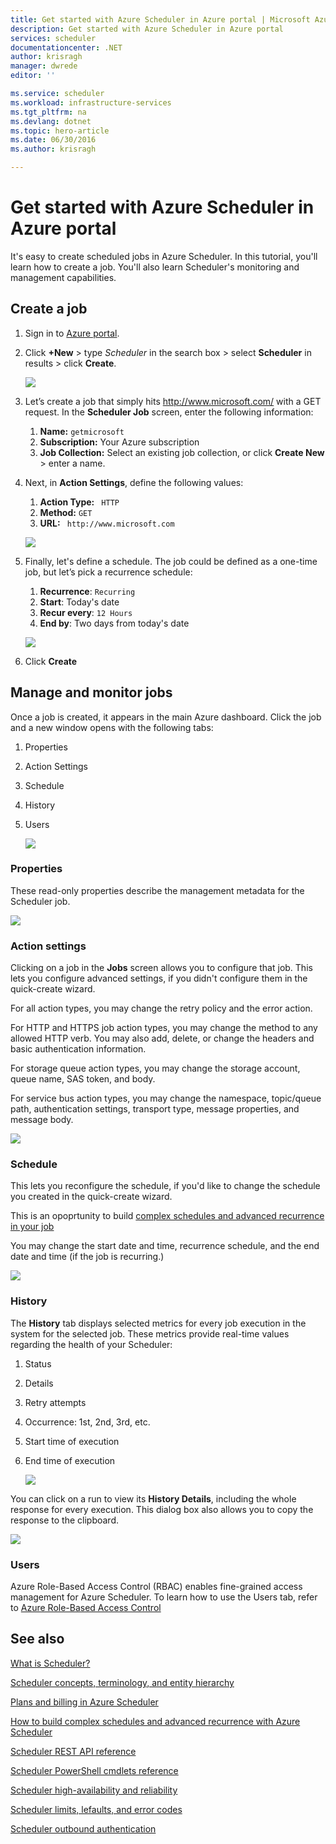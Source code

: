```yaml
---
title: Get started with Azure Scheduler in Azure portal | Microsoft Azure
description: Get started with Azure Scheduler in Azure portal
services: scheduler
documentationcenter: .NET
author: krisragh
manager: dwrede
editor: ''

ms.service: scheduler
ms.workload: infrastructure-services
ms.tgt_pltfrm: na
ms.devlang: dotnet
ms.topic: hero-article
ms.date: 06/30/2016
ms.author: krisragh

---
```

# Get started with Azure Scheduler in Azure portal
It's easy to create scheduled jobs in Azure Scheduler. In this tutorial, you'll learn how to create a job. You'll also learn Scheduler's monitoring and management capabilities.

## Create a job
1. Sign in to [Azure portal](https://portal.azure.com/).  
2. Click **+New** > type *Scheduler* in the search box >  select **Scheduler** in results > click **Create**.
   
   ![](./media/scheduler-get-started-portal/scheduler-v2-portal-marketplace-create.png)
3. Let’s create a job that simply hits http://www.microsoft.com/ with a GET request. In the **Scheduler Job** screen, enter the following information:
   
   1. **Name:** `getmicrosoft`  
   2. **Subscription:** Your Azure subscription   
   3. **Job Collection:** Select an existing job collection, or click **Create New** > enter a name.
4. Next, in **Action Settings**, define the following values:
   
   1. **Action Type:** ` HTTP`  
   2. **Method:** `GET`  
   3. **URL:** ` http://www.microsoft.com`  
   
   ![](./media/scheduler-get-started-portal/scheduler-v2-portal-action-settings.png)
5. Finally, let's define a schedule. The job could be defined as a one-time job, but let’s pick a recurrence schedule:
   
   1. **Recurrence**: `Recurring`
   2. **Start**: Today's date
   3. **Recur every**: `12 Hours`
   4. **End by**: Two days from today's date  
   
   ![](./media/scheduler-get-started-portal/scheduler-v2-portal-recurrence-schedule.png)
6. Click **Create**

## Manage and monitor jobs
Once a job is created, it appears in the main Azure dashboard. Click the job and a new window opens with the following tabs:

1. Properties  
2. Action Settings  
3. Schedule  
4. History
5. Users
   
   ![](./media/scheduler-get-started-portal/scheduler-v2-portal-job-overview-1.png)

### Properties
These read-only properties describe the management metadata for the Scheduler job.

   ![](./media/scheduler-get-started-portal/scheduler-v2-portal-job-properties.png)

### Action settings
Clicking on a job in the **Jobs** screen allows you to configure that job. This lets you configure advanced settings, if you didn't configure them in the quick-create wizard.

For all action types, you may change the retry policy and the error action.

For HTTP and HTTPS job action types, you may change the method to any allowed HTTP verb. You may also add, delete, or change the headers and basic authentication information.

For storage queue action types, you may change the storage account, queue name, SAS token, and body.

For service bus action types, you may change the namespace, topic/queue path, authentication settings, transport type, message properties, and message body.

   ![](./media/scheduler-get-started-portal/scheduler-v2-portal-job-action-settings.png)

### Schedule
This lets you reconfigure the schedule, if you'd like to change the schedule you created in the quick-create wizard.

This is an opoprtunity to build [complex schedules and advanced recurrence in your job](scheduler-advanced-complexity.md)

You may change the start date and time, recurrence schedule, and the end date and time (if the job is recurring.)

   ![](./media/scheduler-get-started-portal/scheduler-v2-portal-job-schedule.png)

### History
The **History** tab displays selected metrics for every job execution in the system for the selected job. These metrics provide real-time values regarding the health of your Scheduler:

1. Status  
2. Details  
3. Retry attempts
4. Occurrence: 1st, 2nd, 3rd, etc.
5. Start time of execution  
6. End time of execution
   
   ![](./media/scheduler-get-started-portal/scheduler-v2-portal-job-history.png)

You can click on a run to view its **History Details**, including the whole response for every execution. This dialog box also allows you to copy the response to the clipboard.

   ![](./media/scheduler-get-started-portal/scheduler-v2-portal-job-history-details.png)

### Users
Azure Role-Based Access Control (RBAC) enables fine-grained access management for Azure Scheduler. To learn how to use the Users tab, refer to [Azure Role-Based Access Control](../active-directory/role-based-access-control-configure.md)

## See also
 [What is Scheduler?](scheduler-intro.md)

 [Scheduler concepts, terminology, and entity hierarchy](scheduler-concepts-terms.md)

 [Plans and billing in Azure Scheduler](scheduler-plans-billing.md)

 [How to build complex schedules and advanced recurrence with Azure Scheduler](scheduler-advanced-complexity.md)

 [Scheduler REST API reference](https://msdn.microsoft.com/library/mt629143)

 [Scheduler PowerShell cmdlets reference](scheduler-powershell-reference.md)

 [Scheduler high-availability and reliability](scheduler-high-availability-reliability.md)

 [Scheduler limits, lefaults, and error codes](scheduler-limits-defaults-errors.md)

 [Scheduler outbound authentication](scheduler-outbound-authentication.md)

[marketplace-create]: ./media/scheduler-get-started-portal/scheduler-v2-portal-marketplace-create.png
[action-settings]: ./media/scheduler-get-started-portal/scheduler-v2-portal-action-settings.png
[recurrence-schedule]: ./media/scheduler-get-started-portal/scheduler-v2-portal-recurrence-schedule.png
[job-properties]: ./media/scheduler-get-started-portal/scheduler-v2-portal-job-properties.png
[job-overview]: ./media/scheduler-get-started-portal/scheduler-v2-portal-job-overview-1.png
[job-action-settings]: ./media/scheduler-get-started-portal/scheduler-v2-portal-job-action-settings.png
[job-schedule]: ./media/scheduler-get-started-portal/scheduler-v2-portal-job-schedule.png
[job-history]: ./media/scheduler-get-started-portal/scheduler-v2-portal-job-history.png
[job-history-details]: ./media/scheduler-get-started-portal/scheduler-v2-portal-job-history-details.png


[1]: ./media/scheduler-get-started-portal/scheduler-get-started-portal001.png
[2]: ./media/scheduler-get-started-portal/scheduler-get-started-portal002.png
[3]: ./media/scheduler-get-started-portal/scheduler-get-started-portal003.png
[4]: ./media/scheduler-get-started-portal/scheduler-get-started-portal004.png
[5]: ./media/scheduler-get-started-portal/scheduler-get-started-portal005.png
[6]: ./media/scheduler-get-started-portal/scheduler-get-started-portal006.png
[7]: ./media/scheduler-get-started-portal/scheduler-get-started-portal007.png
[8]: ./media/scheduler-get-started-portal/scheduler-get-started-portal008.png
[9]: ./media/scheduler-get-started-portal/scheduler-get-started-portal009.png
[10]: ./media/scheduler-get-started-portal/scheduler-get-started-portal010.png
[11]: ./media/scheduler-get-started-portal/scheduler-get-started-portal011.png
[12]: ./media/scheduler-get-started-portal/scheduler-get-started-portal012.png
[13]: ./media/scheduler-get-started-portal/scheduler-get-started-portal013.png
[14]: ./media/scheduler-get-started-portal/scheduler-get-started-portal014.png
[15]: ./media/scheduler-get-started-portal/scheduler-get-started-portal015.png
